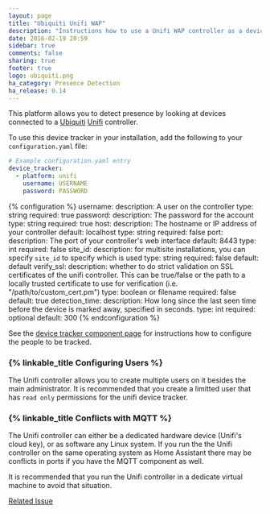 ```yaml
---
layout: page
title: "Ubiquiti Unifi WAP"
description: "Instructions how to use a Unifi WAP controller as a device tracker module."
date: 2016-02-19 20:59
sidebar: true
comments: false
sharing: true
footer: true
logo: ubiquiti.png
ha_category: Presence Detection
ha_release: 0.14
---
```



This platform allows you to detect presence by looking at devices connected to a [Ubiquiti](http://ubnt.com/) [Unifi](https://www.ubnt.com/enterprise/#unifi) controller.

To use this device tracker in your installation, add the following to your `configuration.yaml` file:

```yaml
# Example configuration.yaml entry
device_tracker:
  - platform: unifi
    username: USERNAME
    password: PASSWORD
```

{% configuration %}
username:
    description: A user on the controller
    type: string
    required: true
password:
    description: The password for the account
    type: string
    required: true
host:
    description:  The hostname or IP address of your controller
    default: localhost
    type: string
    required: false
port:
    description: The port of your controller's web interface
    default: 8443
    type: int
    required: false
site_id:
    description: for multisite installations, you can specify `site_id` to specify which is used
    type: string
    required: false
    default: default
verify_ssl:
    description: whether to do strict validation on SSL certificates of the unifi controller. This can be true/false or the path to a locally trusted certificate to use for verification (i.e. "/path/to/custom_cert.pm")
    type: boolean or filename
    required: false
    default: true
detection_time:
    description: How long since the last seen time before the device is marked away, specified in seconds.
    type: int
    required: optional
    default: 300
{% endconfiguration %}

See the [device tracker component page](/components/device_tracker/) for instructions how to configure the people to be tracked.

### {% linkable_title Configuring Users %}

The Unifi controller allows you to create multiple users on it besides
the main administrator. It is recommended that you create a limitted
user that has `read only` permissions for the unifi device tracker.

### {% linkable_title Conflicts with MQTT %}

The Unifi controller can either be a dedicated hardware device
(Unifi's cloud key), or as software any Linux system. If you run the
the Unifi controller on the same operating system as Home Assistant
there may be conflicts in ports if you have the MQTT component as
well.

It is recommended that you run the Unifi controller in a dedicate
virtual machine to avoid that situation.

[Related Issue](https://github.com/home-assistant/home-assistant/issues/10507)
